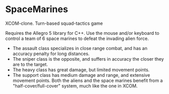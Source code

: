 # SpaceMarines
XCOM-clone. Turn-based squad-tactics game

Requires the Allegro 5 library for C++.
Use the mouse and/or keyboard to control a team of 6 space marines to defeat the invading alien force.
  - The assault class specializes in close range combat, and has an accuracy penalty for long distances.
  - The sniper class is the opposite, and suffers in accuracy the closer they are to the target.
  - The heavy class has great damage, but limited movement points.
  - The support class has medium damage and range, and extensive movement points.
Both the aliens and the space marines benefit from a "half-cover/full-cover" system, much like the one in XCOM.
